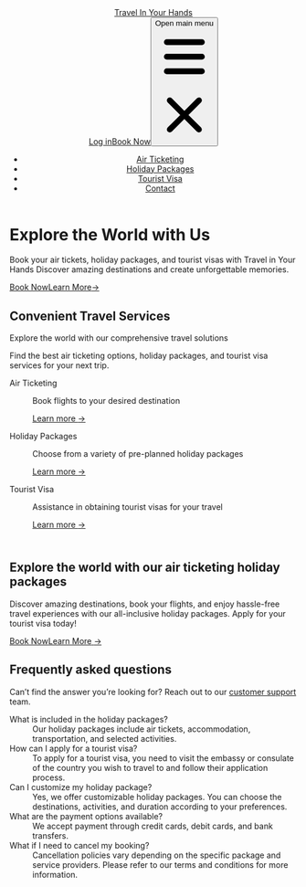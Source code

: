 <div class="bg-indigo-50">
    <header>
        <nav class="bg-indigo-50 border-gray-200 px-4 lg:px-6 py-2.5">
            <div class="flex flex-wrap justify-between items-center mx-auto max-w-screen-xl">
                <a href="#" class="flex items-center"><span class="text-indigo-600 self-center text-xl font-semibold whitespace-nowrap">Travel In Your Hands</span></a>
                <div class="flex items-center lg:order-2">
                    <a href="#" class="text-gray-800 hover:bg-gray-50 focus:ring-4 focus:ring-gray-300 font-medium rounded-lg text-sm px-4 lg:px-5 py-2 lg:py-2.5 mr-2">Log in</a><a href="#" class="text-white bg-blue-700 hover:bg-blue-800 font-medium rounded-lg text-sm px-4 lg:px-5 py-2 lg:py-2.5 mr-2">Book Now</a
                    ><button type="button" class="inline-flex items-center p-2 ml-1 text-sm text-gray-500 rounded-lg lg:hidden hover:bg-gray-100 focus:outline-none focus:ring-2 focus:ring-gray-200" aria-controls="mobile-menu-2" aria-expanded="false">
                        <span class="sr-only">Open main menu</span><svg class="w-6 h-6" fill="currentColor" viewBox="0 0 20 20" xmlns="http://www.w3.org/2000/svg"><path fill-rule="evenodd" d="M3 5a1 1 0 011-1h12a1 1 0 110 2H4a1 1 0 01-1-1zM3 10a1 1 0 011-1h12a1 1 0 110 2H4a1 1 0 01-1-1zM3 15a1 1 0 011-1h12a1 1 0 110 2H4a1 1 0 01-1-1z" clip-rule="evenodd"></path></svg><svg class="hidden w-6 h-6" fill="currentColor" viewBox="0 0 20 20" xmlns="http://www.w3.org/2000/svg"><path fill-rule="evenodd" d="M4.293 4.293a1 1 0 011.414 0L10 8.586l4.293-4.293a1 1 0 111.414 1.414L11.414 10l4.293 4.293a1 1 0 01-1.414 1.414L10 11.414l-4.293 4.293a1 1 0 01-1.414-1.414L8.586 10 4.293 5.707a1 1 0 010-1.414z" clip-rule="evenodd"></path></svg>
                    </button>
                </div>
                <div class="hidden justify-between items-center w-full lg:flex lg:w-auto lg:order-1" id="mobile-menu-2">
                    <ul class="flex flex-col mt-4 font-medium lg:flex-row lg:space-x-8 lg:mt-0">
                        <li><a href="#" class="block py-2 pr-4 pl-3 hover:text-blue-800 text-black rounded lg:bg-transparent lg:p-0" aria-current="page">Air Ticketing</a></li>
                        <li><a href="#" class="block py-2 pr-4 pl-3 hover:text-blue-800 text-black rounded lg:bg-transparent lg:p-0" aria-current="page">Holiday Packages</a></li>
                        <li><a href="#" class="block py-2 pr-4 pl-3 hover:text-blue-800 text-black rounded lg:bg-transparent lg:p-0" aria-current="page">Tourist Visa</a></li>
                        <li><a href="#" class="block py-2 pr-4 pl-3 hover:text-blue-800 text-black rounded lg:bg-transparent lg:p-0" aria-current="page">Contact</a></li>
                    </ul>
                </div>
            </div>
        </nav>
    </header>
    <div class="relative isolate px-6 pt-14 lg:px-8">
        <div class="absolute inset-x-0 -top-40 -z-10 transform-gpu overflow-hidden blur-3xl sm:-top-80" aria-hidden="true"></div>
        <div class="mx-auto max-w-2xl py-10 sm:py-48 lg:py-10">
            <div class="text-center">
                <h1 class="text-4xl font-bold tracking-tight text-gray-900 sm:text-6xl">Explore the World with Us</h1>
                <p class="mt-6 text-lg leading-8 text-gray-600">Book your air tickets, holiday packages, and tourist visas with Travel in Your Hands Discover amazing destinations and create unforgettable memories.</p>
                <div class="mt-10 flex items-center justify-center gap-x-6">
                    <a href="#" class="rounded-md bg-indigo-600 px-3.5 py-2.5 text-sm font-semibold text-white shadow-sm hover:bg-indigo-500 focus-visible:outline focus-visible:outline-2 focus-visible:outline-offset-2 focus-visible:outline-indigo-600">Book Now</a><a href="#" class="text-sm font-semibold leading-6 text-gray-900">Learn More<span aria-hidden="true">→</span></a>
                </div>
            </div>
        </div>
    </div>
</div>
<div class="bg-indigo-600 py-10 sm:py-10">
    <div class="mx-auto max-w-7xl px-6 lg:px-8">
        <div class="mx-auto max-w-2xl lg:text-center">
            <h2 class="text-base font-semibold leading-7 text-indigo-200">Convenient Travel Services</h2>
            <p class="mt-2 text-3xl font-bold tracking-tight text-white sm:text-4xl">Explore the world with our comprehensive travel solutions</p>
            <p class="mt-6 text-lg leading-8 text-indigo-200">Find the best air ticketing options, holiday packages, and tourist visa services for your next trip.</p>
        </div>
        <div class="mx-auto mt-16 max-w-2xl sm:mt-20 lg:mt-24 lg:max-w-none">
            <dl class="grid max-w-xl grid-cols-1 gap-x-8 gap-y-16 lg:max-w-none lg:grid-cols-3">
                <div class="flex flex-col">
                    <dt class="flex items-center gap-x-3 text-base font-semibold leading-7 text-white">Air Ticketing</dt>
                    <dd class="mt-4 flex flex-auto flex-col text-base leading-7 text-indigo-200">
                        <p class="flex-auto">Book flights to your desired destination</p>
                        <p class="mt-6">
                            <a href="#" class="text-sm font-semibold leading-6 text-white">Learn more <span aria-hidden="true">→</span></a>
                        </p>
                    </dd>
                </div>
                <div class="flex flex-col">
                    <dt class="flex items-center gap-x-3 text-base font-semibold leading-7 text-white">Holiday Packages</dt>
                    <dd class="mt-4 flex flex-auto flex-col text-base leading-7 text-indigo-200">
                        <p class="flex-auto">Choose from a variety of pre-planned holiday packages</p>
                        <p class="mt-6">
                            <a href="#" class="text-sm font-semibold leading-6 text-white">Learn more <span aria-hidden="true">→</span></a>
                        </p>
                    </dd>
                </div>
                <div class="flex flex-col">
                    <dt class="flex items-center gap-x-3 text-base font-semibold leading-7 text-white">Tourist Visa</dt>
                    <dd class="mt-4 flex flex-auto flex-col text-base leading-7 text-indigo-200">
                        <p class="flex-auto">Assistance in obtaining tourist visas for your travel</p>
                        <p class="mt-6">
                            <a href="#" class="text-sm font-semibold leading-6 text-white">Learn more <span aria-hidden="true">→</span></a>
                        </p>
                    </dd>
                </div>
            </dl>
        </div>
    </div>
</div>
<div class="bg-indigo-600">
    <div class="px-6 py-24 sm:px-6 sm:py-32 lg:px-8">
        <div class="mx-auto max-w-2xl text-center">
            <h2 class="text-3xl font-bold tracking-tight text-white sm:text-4xl"><br />Explore the world with our air ticketing holiday packages</h2>
            <p class="mx-auto mt-6 max-w-xl text-lg leading-8 text-indigo-200">Discover amazing destinations, book your flights, and enjoy hassle-free travel experiences with our all-inclusive holiday packages. Apply for your tourist visa today!</p>
            <div class="mt-10 flex items-center justify-center gap-x-6">
                <a href="#" class="rounded-md bg-white px-3.5 py-2.5 text-sm font-semibold text-indigo-600 shadow-sm hover:bg-indigo-50 focus-visible:outline focus-visible:outline-2 focus-visible:outline-offset-2 focus-visible:outline-white">Book Now</a
                ><a href="#" class="text-sm font-semibold leading-6 text-white"
                    >Learn More<!-- -->
                    <span aria-hidden="true">→</span></a
                >
            </div>
        </div>
    </div>
</div>
<div class="bg-white">
    <div class="mx-auto max-w-7xl px-6 py-24 sm:pt-32 lg:px-8 lg:py-40">
        <div class="lg:grid lg:grid-cols-12 lg:gap-8">
            <div class="lg:col-span-5">
                <h2 class="text-2xl font-bold leading-10 tracking-tight text-gray-900">Frequently asked questions</h2>
                <p class="mt-4 text-base leading-7 text-gray-600">
                    Can’t find the answer you’re looking for? Reach out to our<!-- -->
                    <a href="#" class="font-semibold text-indigo-600 hover:text-indigo-500">customer support</a>
                    <!-- -->team.
                </p>
            </div>
            <div class="mt-10 lg:col-span-7 lg:mt-0">
                <dl class="space-y-10">
                    <div>
                        <dt class="text-base font-semibold leading-7 text-gray-900">What is included in the holiday packages?</dt>
                        <dd class="mt-2 text-base leading-7 text-gray-600">Our holiday packages include air tickets, accommodation, transportation, and selected activities.</dd>
                    </div>
                    <div>
                        <dt class="text-base font-semibold leading-7 text-gray-900">How can I apply for a tourist visa?</dt>
                        <dd class="mt-2 text-base leading-7 text-gray-600">To apply for a tourist visa, you need to visit the embassy or consulate of the country you wish to travel to and follow their application process.</dd>
                    </div>
                    <div>
                        <dt class="text-base font-semibold leading-7 text-gray-900">Can I customize my holiday package?</dt>
                        <dd class="mt-2 text-base leading-7 text-gray-600">Yes, we offer customizable holiday packages. You can choose the destinations, activities, and duration according to your preferences.</dd>
                    </div>
                    <div>
                        <dt class="text-base font-semibold leading-7 text-gray-900">What are the payment options available?</dt>
                        <dd class="mt-2 text-base leading-7 text-gray-600">We accept payment through credit cards, debit cards, and bank transfers.</dd>
                    </div>
                    <div>
                        <dt class="text-base font-semibold leading-7 text-gray-900">What if I need to cancel my booking?</dt>
                        <dd class="mt-2 text-base leading-7 text-gray-600">Cancellation policies vary depending on the specific package and service providers. Please refer to our terms and conditions for more information.</dd>
                    </div>
                </dl>
            </div>
        </div>
    </div>
</div>
